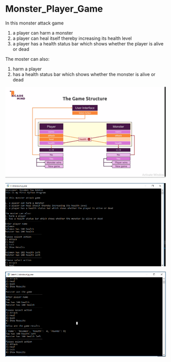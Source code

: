 # Monster_Player_Game 

In this monster attack game
1. a player can harm a monster
2. a player can heal itself thereby increasing its health level
3. a player has a health status bar which shows whether the player is alive or dead

The moster can also:
1. harm a player
2. has a health status bar which shows whether the monster is alive or dead

![alt text](Game_structure.PNG "Description goes here")

![alt text](cmd1.PNG "Description goes here")

![alt text](cmd2.PNG "Description goes here")
